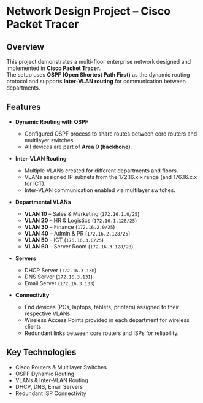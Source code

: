 # Network Design Project – Cisco Packet Tracer

## Overview
This project demonstrates a multi-floor enterprise network designed and implemented in **Cisco Packet Tracer**.  
The setup uses **OSPF (Open Shortest Path First)** as the dynamic routing protocol and supports **Inter-VLAN routing** for communication between departments.  

## Features
- **Dynamic Routing with OSPF**
  - Configured OSPF process to share routes between core routers and multilayer switches.
  - All devices are part of **Area 0 (backbone)**.

- **Inter-VLAN Routing**
  - Multiple VLANs created for different departments and floors.
  - VLANs assigned IP subnets from the 172.16.x.x range (and 176.16.x.x for ICT).
  - Inter-VLAN communication enabled via multilayer switches.

- **Departmental VLANs**
  - **VLAN 10** – Sales & Marketing (`172.16.1.0/25`)
  - **VLAN 20** – HR & Logistics (`172.16.1.128/25`)
  - **VLAN 30** – Finance (`172.16.2.0/25`)
  - **VLAN 40** – Admin & PR (`172.16.2.128/25`)
  - **VLAN 50** – ICT (`176.16.3.0/25`)
  - **VLAN 60** – Server Room (`172.16.3.128/28`)

- **Servers**
  - DHCP Server (`172.16.3.130`)
  - DNS Server (`172.16.3.131`)
  - Email Server (`172.16.3.133`)

- **Connectivity**
  - End devices (PCs, laptops, tablets, printers) assigned to their respective VLANs.
  - Wireless Access Points provided in each department for wireless clients.
  - Redundant links between core routers and ISPs for reliability.

## Key Technologies
- Cisco Routers & Multilayer Switches  
- OSPF Dynamic Routing  
- VLANs & Inter-VLAN Routing  
- DHCP, DNS, Email Servers  
- Redundant ISP Connectivity  

